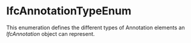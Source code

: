 IfcAnnotationTypeEnum
=====================

This enumeration defines the different types of Annotation elements an _IfcAnnotation_ object can represent.

